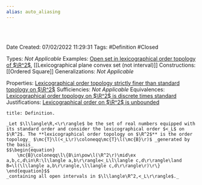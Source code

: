 ```yaml
---
alias: auto_aliasing
---
```


<br />
<br />

Date Created: 07/02/2022 11:29:31
Tags: #Definition #Closed 

Types: _Not Applicable_
Examples: [Open set in lexicographical order topology of $\R^2$](Open%20set%20in%20lexicographical%20order%20topology%20of%20R2.md), [[Lexicographical plane convex set (not interval)]]
Constructions: [[Ordered Square]]
Generalizations: _Not Applicable_

Properties: [Lexicographical order topology strictly finer than standard topology on $\R^2$](Lexicographical%20order%20topology%20strictly%20finer%20than%20standard%20topology%20on%20R2.md)
Sufficiencies: _Not Applicable_
Equivalences: [Lexicographical order topology on $\R^2$ is discrete times standard](Lexicographical%20order%20topology%20on%20R2%20is%20discrete%20times%20standard.md)
Justifications: [Lexicographical order on $\R^2$ is unbounded](Lexicographical%20order%20on%20R2%20is%20unbounded.md)

``` ad-Definition
title: Definition.

_Let $\l\langle\R,<\r\rangle$ be the set of real numbers equipped with its standard order and consider the lexicographical order $<_L$ on $\R^2$. The **lexicographical order topology on $\R^2$** is the order topology_ $\mc{T}\l(<_L\r)\coloneqq\mc{T}\l(\mc{B}\r)$ _generated by the basis_
$$\begin{equation}
    \mc{B}\coloneqq\l\{B\in\pow\l(\R^2\r)\mid\ex a,b,c,d\in\R:\l\langle a,b\r\rangle<_L\l\langle c,d\r\rangle\land B=\l(\l\langle a,b\r\rangle,\l\langle c,d\r\rangle\r)\r\}
\end{equation}$$
_containing all open intervals in $\l\langle\R^2,<_L\r\rangle$._

```

